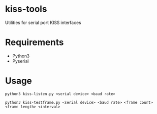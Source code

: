 # kiss-tools
Utilities for serial port KISS interfaces
# Requirements
- Python3
- Pyserial
# Usage
`python3 kiss-listen.py <serial device> <baud rate>`

`python3 kiss-testframe.py <serial device> <baud rate> <frame count> <frame length> <interval>`

